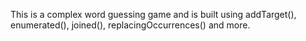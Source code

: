 This is a complex word guessing game and is built using addTarget(), enumerated(), joined(), replacingOccurrences() and more.
